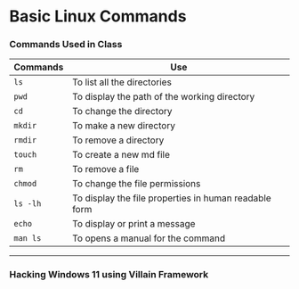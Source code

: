 # Basic Linux Commands

### Commands Used in Class
|Commands  |Use  |
|----------|-----|
|`ls`        |To list all the directories  |
|`pwd`        |To display the path of the working directory  |
|`cd`        |To change the directory  |
|`mkdir`        |To make a new directory |
|`rmdir`        |To remove a directory  |
|`touch`        |To create a new md file |
|`rm`        |To remove a file |
|`chmod`        |To change the file permissions  |
|`ls -lh`        |To display the file properties in human readable form  |
|`echo`        |To display or print a message |
|`man ls`        |To opens a manual for the command  |

---

### Hacking Windows 11 using Villain Framework
